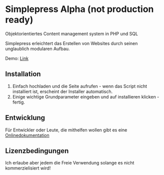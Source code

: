 Simplepress Alpha (not production ready)
===========

Objektorientiertes Content management system in PHP und SQL

Simplepress erleichtert das Erstellen von Websites durch seinen unglaublich modularen Aufbau.

Demo: [Link](https://simplepress.ml)

Installation
------------

1. Einfach hochladen und die Seite aufrufen - wenn das Script nicht installiert ist, erscheint der Installer automatisch.
2. Einige wichtige Grundparameter eingeben und auf installieren klicken - fertig.

Entwicklung
-----------

Für Entwickler oder Leute, die mithelfen wollen gibt es eine [Onlinedokumentation](http://dev.simplepress.ml)

Lizenzbedingungen
-------

Ich erlaube aber jedem die Freie Verwendung solange es nicht kommerzielisiert wird!

